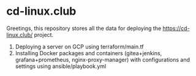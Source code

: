 # cd-linux.club
Greetings, this repository stores all the data for deploying the https://cd-linux.club/ project.

1. Deploying a server on GCP using terraform/main.tf
2. Installing Docker packages and containers (gitea+jenkins, grafana+prometheus, nginx-proxy-manager) with configurations and settings using ansible/playbook.yml
